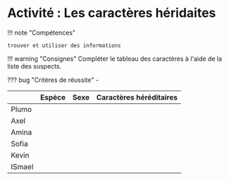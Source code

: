 # Activité : Les caractères héridaites
!!! note "Compétences"

    trouver et utiliser des informations 

!!! warning "Consignes"
    Compléter le tableau des caractères à l'aide de la liste des suspects.
    
??? bug "Critères de réussite"
    - 


|           | Espèce | Sexe | Caractères héréditaires |
|-----------|--------|------|-------------------------|
| Plumo     |        |      |                         |
| Axel      |        |      |                         |
| Amina     |        |      |                         |
| Sofia     |        |      |                         |
| Kevin     |        |      |                         |
| ISmael    |        |      |                         |